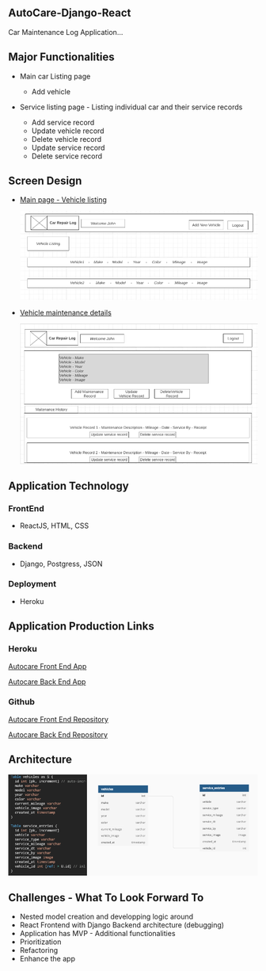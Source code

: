 ## AutoCare-Django-React

Car Maintenance Log Application...

## Major Functionalities

* Main car Listing page
    * Add vehicle

* Service listing page - Listing individual car and their service records
    * Add service record
    * Update vehicle record
    * Delete vehicle record
    * Update service record
    * Delete service record

## Screen Design
 
* [Main page - Vehicle listing](https://wireframe.cc/ohUxqa)

  ![Vehicle Listing Screen Shot](CarListingScreenShot.png)

* [Vehicle maintenance details](https://wireframe.cc/cp5fH6)

  ![Vehicle and Service Log Screen Shot](CarMaintenanceDetailsScreenShot.png)

## Application Technology

### FrontEnd

* ReactJS, HTML, CSS

### Backend 

* Django, Postgress, JSON

### Deployment

* Heroku

## Application Production Links

### Heroku

[Autocare Front End App](https://autocare-sei.herokuapp.com/)

[Autocare Back End App](https://enigmatic-harbor-74670.herokuapp.com/)

### Github

[Autocare Front End Repository](https://github.com/mpmrjd2020/AutoCare-React-Frontend)

[Autocare Back End Repository](https://github.com/mpmrjd2020/AutoCare-Django-React)

## Architecture
![Database Models](./DatabaseModelScreenShot.png )

## Challenges - What To Look Forward To
* Nested model creation and developping logic around
* React Frontend with Django Backend architecture (debugging)
* Application has MVP - Additional functionalities
* Prioritization
* Refactoring
* Enhance the app

